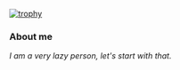 [![trophy](https://github-profile-trophy.vercel.app/?username=S0ft1c&theme=onedark)](https://github.com/ryo-ma/github-profile-trophy)

### About me

*I am a very lazy person, let's start with that.*

<!--
**S0ft1c/S0ft1c** is a ✨ _special_ ✨ repository because its `README.md` (this file) appears on your GitHub profile.

Here are some ideas to get you started:

- 🔭 I’m currently working on ...
- 🌱 I’m currently learning ...
- 👯 I’m looking to collaborate on ...
- 🤔 I’m looking for help with ...
- 💬 Ask me about ...
- 📫 How to reach me: ...
- 😄 Pronouns: ...
- ⚡ Fun fact: ...
-->
